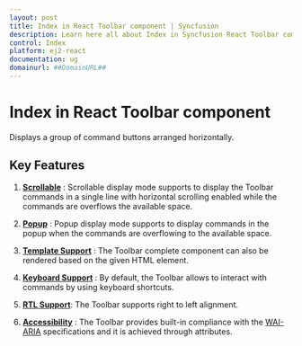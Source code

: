 ```yaml
---
layout: post
title: Index in React Toolbar component | Syncfusion
description: Learn here all about Index in Syncfusion React Toolbar component of Syncfusion Essential JS 2 and more.
control: Index 
platform: ej2-react
documentation: ug
domainurl: ##DomainURL##
---
```


# Index in React Toolbar component

Displays a group of command buttons arranged horizontally.

## Key Features

1. **[Scrollable](./responsive-mode#scrollable)** : Scrollable display mode supports to display the Toolbar commands in a single line with horizontal scrolling enabled while the commands are overflows the available space.

2. **[Popup](./responsive-mode#popup)** : Popup display mode supports to display commands in the popup when the commands are overflowing to the available space.

3. **[Template Support](./how-to/render-other-components-in-toolbar-using-template/)** : The Toolbar complete component can also be rendered based on the given HTML element.

4. **[Keyboard Support](./accessibility#keyboard-interaction)**  : By default, the Toolbar allows to interact with commands by using keyboard shortcuts.

5. **[RTL Support](https://ej2.syncfusion.com/react/documentation/api/toolbar#enablertl)**: The Toolbar supports right to left alignment.

6. **[Accessibility](./accessibility/)** : The Toolbar provides built-in compliance with the [WAI-ARIA](https://www.w3.org/TR/wai-aria-practices/) specifications and it is achieved through attributes.
